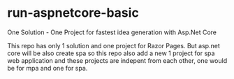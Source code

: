 # run-aspnetcore-basic
One Solution - One Project for fastest idea generation with Asp.Net Core


This repo has only 1 solution and one project for Razor Pages.
But asp.net core will be also create spa so this repo also add a new 1 project for spa web application and these projects are indepent from each other, one would be for mpa and one for spa.
